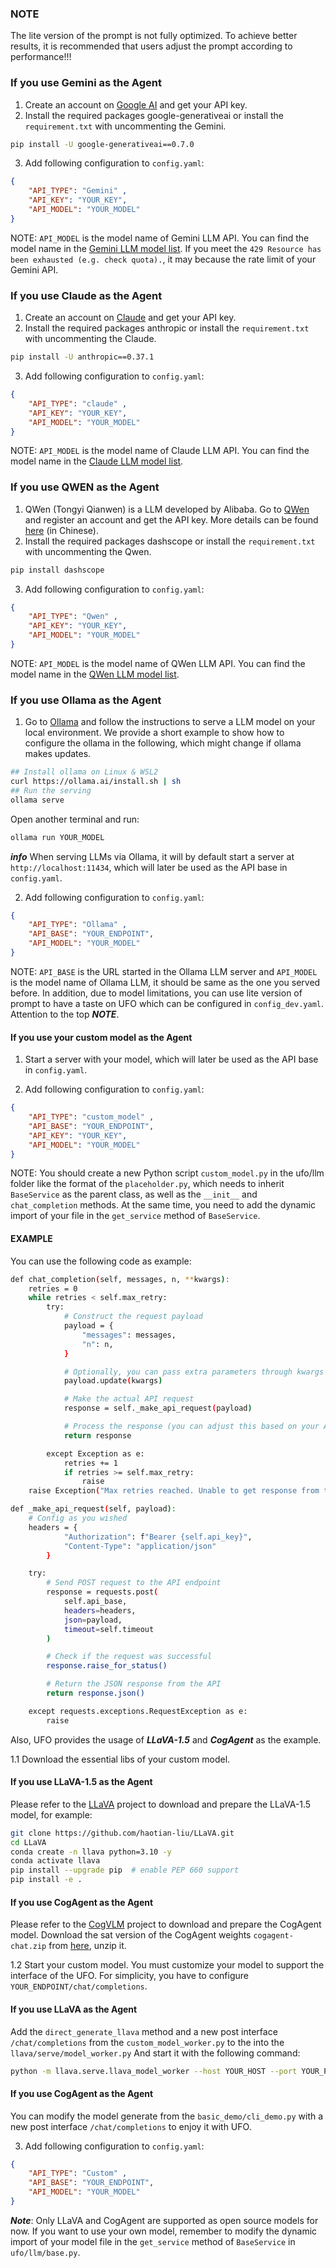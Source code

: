 ### NOTE
The lite version of the prompt is not fully optimized. To achieve better results, it is recommended that users adjust the prompt according to performance!!!

### If you use Gemini as the Agent

1. Create an account on [Google AI](https://ai.google.dev/) and get your API key.
2. Install the required packages google-generativeai or install the `requirement.txt` with uncommenting the Gemini.
```bash
pip install -U google-generativeai==0.7.0
```
3. Add following configuration to `config.yaml`:
```json showLineNumbers
{
    "API_TYPE": "Gemini" ,
    "API_KEY": "YOUR_KEY",  
    "API_MODEL": "YOUR_MODEL"
}
```
NOTE: `API_MODEL` is the model name of Gemini LLM API. 
You can find the model name in the [Gemini LLM model list](https://ai.google.dev/gemini-api).
If you meet the `429 Resource has been exhausted (e.g. check quota).`, it may because the rate limit of your Gemini API.
### If you use Claude as the Agent

1. Create an account on [Claude](https://www.anthropic.com/) and get your API key.
2. Install the required packages anthropic or install the `requirement.txt` with uncommenting the Claude.
```bash
pip install -U anthropic==0.37.1
```
3. Add following configuration to `config.yaml`:
```json showLineNumbers
{
    "API_TYPE": "claude" ,
    "API_KEY": "YOUR_KEY",  
    "API_MODEL": "YOUR_MODEL"
}
```
NOTE: `API_MODEL` is the model name of Claude LLM API. 
You can find the model name in the [Claude LLM model list](https://www.anthropic.com/pricing#anthropic-api).

### If you use QWEN as the Agent

1. QWen (Tongyi Qianwen) is a LLM developed by Alibaba. Go to [QWen](https://dashscope.aliyun.com/) and register an account and get the API key. More details can be found [here](https://help.aliyun.com/zh/dashscope/developer-reference/activate-dashscope-and-create-an-api-key?spm=a2c4g.11186623.0.0.7b5749d72j3SYU) (in Chinese).
2. Install the required packages dashscope or install the `requirement.txt` with uncommenting the Qwen.
```bash
pip install dashscope
```
3. Add following configuration to `config.yaml`:
```json showLineNumbers
{
    "API_TYPE": "Qwen" ,
    "API_KEY": "YOUR_KEY",  
    "API_MODEL": "YOUR_MODEL"
}
```
NOTE: `API_MODEL` is the model name of QWen LLM API. 
You can find the model name in the [QWen LLM model list](https://help.aliyun.com/zh/dashscope/developer-reference/model-square/?spm=a2c4g.11186623.0.0.35a36ffdt97ljI).

### If you use Ollama as the Agent
1. Go to [Ollama](https://github.com/jmorganca/ollama) and follow the instructions to serve a LLM model on your local environment.
We provide a short example to show how to configure the ollama in the following, which might change if ollama makes updates.

```bash title="install ollama and serve LLMs in local" showLineNumbers
## Install ollama on Linux & WSL2
curl https://ollama.ai/install.sh | sh
## Run the serving
ollama serve
```
Open another terminal and run:
```bash
ollama run YOUR_MODEL
```

***info***
When serving LLMs via Ollama, it will by default start a server at `http://localhost:11434`, which will later be used as the API base in `config.yaml`.


2. Add following configuration to `config.yaml`:
```json showLineNumbers
{
    "API_TYPE": "Ollama" ,
    "API_BASE": "YOUR_ENDPOINT",   
    "API_MODEL": "YOUR_MODEL"
}
```
NOTE: `API_BASE` is the URL started in the Ollama LLM server and `API_MODEL` is the model name of Ollama LLM, it should be same as the one you served before. In addition, due to model limitations, you can use lite version of prompt to have a taste on UFO which can be configured in `config_dev.yaml`. Attention to the top ***NOTE***.

#### If you use your custom model as the Agent
1. Start a server with your model, which will later be used as the API base in `config.yaml`.

2. Add following configuration to `config.yaml`:
```json showLineNumbers
{
    "API_TYPE": "custom_model" ,
    "API_BASE": "YOUR_ENDPOINT", 
    "API_KEY": "YOUR_KEY",  
    "API_MODEL": "YOUR_MODEL"
}
```

NOTE: You should create a new Python script `custom_model.py` in the ufo/llm folder like the format of the `placeholder.py`, which needs to inherit `BaseService` as the parent class, as well as the `__init__` and `chat_completion` methods. At the same time, you need to add the dynamic import of your file in the `get_service` method of `BaseService`.

#### EXAMPLE
You can use the following code as example:
```bash
def chat_completion(self, messages, n, **kwargs):
    retries = 0
    while retries < self.max_retry:
        try:
            # Construct the request payload
            payload = {
                "messages": messages,
                "n": n,
            }

            # Optionally, you can pass extra parameters through kwargs
            payload.update(kwargs)

            # Make the actual API request
            response = self._make_api_request(payload)

            # Process the response (you can adjust this based on your API's format)
            return response

        except Exception as e:
            retries += 1
            if retries >= self.max_retry:
                raise
    raise Exception("Max retries reached. Unable to get response from the API.")

def _make_api_request(self, payload):
    # Config as you wished
    headers = {
            "Authorization": f"Bearer {self.api_key}",
            "Content-Type": "application/json"
        }

    try:
        # Send POST request to the API endpoint
        response = requests.post(
            self.api_base,
            headers=headers,
            json=payload,
            timeout=self.timeout
        )

        # Check if the request was successful
        response.raise_for_status()

        # Return the JSON response from the API
        return response.json()

    except requests.exceptions.RequestException as e:
        raise

```

Also, UFO provides the usage of ***LLaVA-1.5*** and ***CogAgent*** as the example.

1.1 Download the essential libs of your custom model.

#### If you use LLaVA-1.5 as the Agent

Please refer to the [LLaVA](https://github.com/haotian-liu/LLaVA) project to download and prepare the LLaVA-1.5 model, for example:

```bash
git clone https://github.com/haotian-liu/LLaVA.git
cd LLaVA
conda create -n llava python=3.10 -y
conda activate llava
pip install --upgrade pip  # enable PEP 660 support
pip install -e .
```

#### If you use CogAgent as the Agent

Please refer to the [CogVLM](https://github.com/THUDM/CogVLM) project to download and prepare the CogAgent model. Download the sat version of the CogAgent weights `cogagent-chat.zip` from [here](https://huggingface.co/THUDM/CogAgent/tree/main), unzip it.

1.2 Start your custom model. You must customize your model to support the interface of the UFO.
For simplicity, you have to configure `YOUR_ENDPOINT/chat/completions`.

#### If you use LLaVA as the Agent
Add the `direct_generate_llava` method and a new post interface `/chat/completions` from the `custom_model_worker.py` to the into the `llava/serve/model_worker.py` And start it with the following command:
```bash
python -m llava.serve.llava_model_worker --host YOUR_HOST --port YOUR_POINT --worker YOUR_ENDPOINT --model-path liuhaotian/llava-v1.5-13b --no-register
```

#### If you use CogAgent as the Agent
You can modify the model generate from the `basic_demo/cli_demo.py` with a new post interface `/chat/completions` to enjoy it with UFO.

3. Add following configuration to `config.yaml`:
```json showLineNumbers
{
    "API_TYPE": "Custom" ,
    "API_BASE": "YOUR_ENDPOINT",   
    "API_MODEL": "YOUR_MODEL"
}
```

***Note***: Only LLaVA and CogAgent are supported as open source models for now. If you want to use your own model, remember to modify the dynamic import of your model file in the `get_service` method of `BaseService` in `ufo/llm/base.py`.
